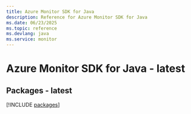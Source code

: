 ```yaml
---
title: Azure Monitor SDK for Java
description: Reference for Azure Monitor SDK for Java
ms.date: 06/23/2025
ms.topic: reference
ms.devlang: java
ms.service: monitor
---
```

# Azure Monitor SDK for Java - latest
## Packages - latest
[!INCLUDE [packages](monitor-index.md)]
